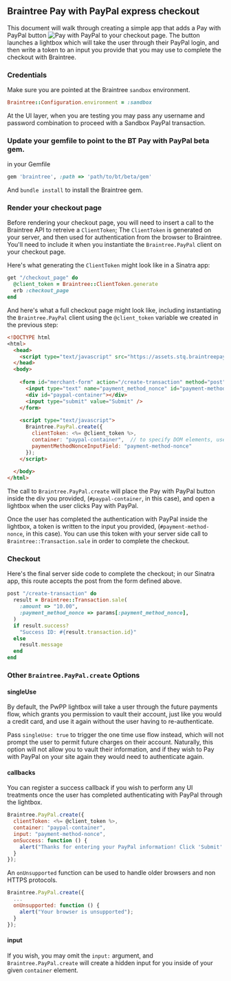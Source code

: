 ## Braintree Pay with PayPal express checkout

This document will walk through creating a simple app that adds a 
Pay with PayPal button ![Pay with PayPal](https://www.paypalobjects.com/webstatic/en_US/btn/btn_pponly_142x27.png)
to your checkout page.  The button launches a lightbox which will take the user through their
PayPal login, and then write a token to an input you provide that you may use to complete 
the checkout with Braintree.  

### Credentials

Make sure you are pointed at the Braintree `sandbox` environment.
```ruby
Braintree::Configuration.environment = :sandbox
```

At the UI layer, when you are testing you may pass any username and password combination
to proceed with a Sandbox PayPal transaction.

### Update your gemfile to point to the BT Pay with PayPal beta gem.

in your Gemfile
```ruby
gem 'braintree', :path => 'path/to/bt/beta/gem'
```

And `bundle install` to install the Braintree gem.

### Render your checkout page

Before rendering your checkout page, you will need to insert a call to the Braintree API to retreive a `ClientToken`;
The `ClientToken` is generated on your server, and then used for authentication from the browser to Braintree. 
You'll need to include it when you instantiate the `Braintree.PayPal` client on your checkout page.

Here's what generating the `ClientToken` might look like in a Sinatra app:  
```ruby
get "/checkout_page" do
  @client_token = Braintree::ClientToken.generate
  erb :checkout_page
end
```

And here's what a full checkout page might look like, including instantiating 
the `Braintree.PayPal` client using the `@client_token` variable we created in the previous step:  

```html
<!DOCTYPE html
<html>        
  <head>
    <script type="text/javascript" src="https://assets.stq.braintreepayments.com/pwpp/beta/braintree-paypal.js"></script>
  </head>
  <body>
    
    <form id="merchant-form" action="/create-transaction" method="post">
      <input type="text" name="payment_method_nonce" id="payment-method-nonce" />
      <div id="paypal-container"></div>
      <input type="submit" value="Submit" />
    </form>
    
    <script type="text/javascript">
      Braintree.PayPal.create({
        clientToken: <%= @client_token %>,
        container: "paypal-container",  // to specify DOM elements, use an ID, a DOM node, or a jQuery element
        paymentMethodNonceInputField: "payment-method-nonce"
      });
    </script>
    
  </body>
</html>
```

The call to `Braintree.PayPal.create` will place the Pay with PayPal button inside the div you provided, 
(`#paypal-container`, in this case), and open a lightbox when the user clicks Pay with PayPal.  

Once the user has completed the authentication with PayPal inside the lightbox, a token is written to 
the input you provided, (`#payment-method-nonce`, in this case).  You can use this token with your server side call
to `Braintree::Transaction.sale` in order to complete the checkout.  

### Checkout  

Here's the final server side code to complete the checkout; in our Sinatra app, this 
route accepts the post from the form defined above.

```ruby
post "/create-transaction" do
  result = Braintree::Transaction.sale(
    :amount => "10.00",
    :payment_method_nonce => params[:payment_method_nonce],
  )
  if result.success?
    "Success ID: #{result.transaction.id}"
  else
    result.message
  end
end
```  

### Other `Braintree.PayPal.create` Options

#### singleUse  
By default, the PwPP lightbox will take a user through the future payments flow, which grants you
permission to vault their account, just like you would a credit card, and use it again without the 
user having to re-authenticate.  

Pass `singleUse: true` to trigger the one time use flow instead, which will not prompt the user
to permit future charges on their account.  Naturally, this option will not allow you to vault
their information, and if they wish to Pay with PayPal on your site again they would need to 
authenticate again.  

#### callbacks
You can register a success callback if you wish to perform any UI treatments once the user has completed authenticating 
with PayPal through the lightbox.
```javascript  
Braintree.PayPal.create({
  clientToken: <%= @client_token %>,
  container: "paypal-container",
  input: "payment-method-nonce",
  onSuccess: function () {
    alert("Thanks for entering your PayPal information! Click 'Submit' to checkout");
  }
});
```  

An `onUnsupported` function can be used to handle older browsers and non HTTPS protocols.

```javascript
Braintree.PayPal.create({
  ...
  onUnsupported: function () {
    alert("Your browser is unsupported");
  }
});
```

#### input  
If you wish, you may omit the `input:` argument, and `Braintree.PayPal.create` will create a hidden input for you
inside of your given `container` element.  
